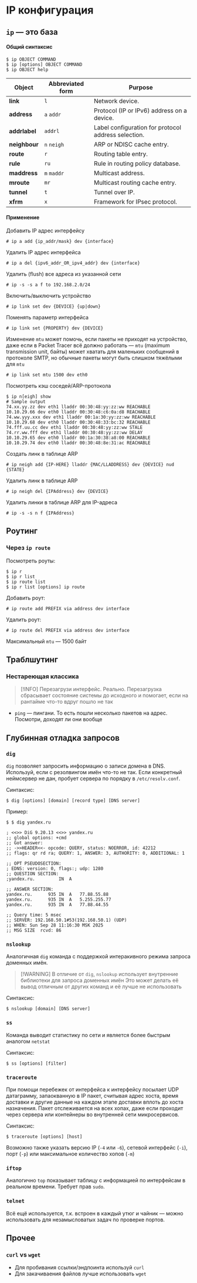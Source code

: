 # IP конфигурация
## `ip` — это база
#### Общий синтаксис

```console
$ ip OBJECT COMMAND
$ ip [options] OBJECT COMMAND
$ ip OBJECT help
```

| Object        | Abbreviated form | Purpose                                             |
| ------------- | ---------------- | --------------------------------------------------- |
| **link**      | `l`                | Network device.                                     |
| **address**   | `a` `addr`      | Protocol (IP or IPv6) address on a device.          |
| **addrlabel** | `addrl`            | Label configuration for protocol address selection. |
| **neighbour** | `n`  `neigh`     | ARP or NDISC cache entry.                           |
| **route**     | `r`                | Routing table entry.                                |
| **rule**      | `ru`               | Rule in routing policy database.                    |
| **maddress**  | `m`  `maddr`     | Multicast address.                                  |
| **mroute**    | `mr`               | Multicast routing cache entry.                      |
| **tunnel**    | `t`                | Tunnel over IP.                                     |
| **xfrm**      | `x`                | Framework for IPsec protocol.                       |
#### Применение

Добавить IP адрес интерфейсу
```console
# ip a add {ip_addr/mask} dev {interface}
```

Удалить IP адрес интерфейса
```console
# ip a del {ipv6_addr_OR_ipv4_addr} dev {interface} 
```

Удалить (flush) все адреса из указанной сети
```console
# ip -s -s a f to 192.168.2.0/24
```

Включить/выключить устройство
```console
# ip link set dev {DEVICE} {up|down}
```

Поменять параметр интерфейса
```console
# ip link set {PROPERTY} dev {DEVICE}
```

Изменение `mtu` может помочь, если пакеты не приходят на устройство, даже если в Packet Tracer всё должно работать — `mtu` (maximum transmission unit, байты) может хватать для маленьких сообщений в протоколе SMTP, но обычные пакеты могут быть слишком тяжёлыми для `mtu`

```console
# ip link set mtu 1500 dev eth0
```

Посмотреть кэш соседей/ARP-протокола

```console
$ ip n[eigh] show
# Sample output
74.xx.yy.zz dev eth1 lladdr 00:30:48:yy:zz:ww REACHABLE
10.10.29.66 dev eth0 lladdr 00:30:48:c6:0a:d8 REACHABLE
74.ww.yyy.xxx dev eth1 lladdr 00:1a:30:yy:zz:ww REACHABLE
10.10.29.68 dev eth0 lladdr 00:30:48:33:bc:32 REACHABLE
74.fff.uu.cc dev eth1 lladdr 00:30:48:yy:zz:ww STALE
74.rr.ww.fff dev eth1 lladdr 00:30:48:yy:zz:ww DELAY
10.10.29.65 dev eth0 lladdr 00:1a:30:38:a8:00 REACHABLE
10.10.29.74 dev eth0 lladdr 00:30:48:8e:31:ac REACHABLE
```

Создать линк в таблице ARP

```console
# ip neigh add {IP-HERE} lladdr {MAC/LLADDRESS} dev {DEVICE} nud {STATE}
```

Удалить линк в таблице ARP

```console
# ip neigh del {IPAddress} dev {DEVICE}
```

Удалить линки в таблице ARP для IP-адреса

```console
# ip -s -s n f {IPAddress}
```
## Роутинг
### Через `ip route`

Посмотреть роуты:

```console
$ ip r
$ ip r list
$ ip route list
$ ip r list [options] ip route
```

Добавить роут:

```console
# ip route add PREFIX via address dev interface
```

Удалить роут:

```console
# ip route del PREFIX via address dev interface
```

Максимальный `mtu` — 1500 байт
## Траблшутинг
### Нестареющая классика 
>[!INFO] Перезагрузи интерфейс. Реально.
>   Перезагрузка сбрасывает состояние системы до исходного и помогает, если на рантайме что-то вдруг пошло не так

- `ping` — пингани. То есть пошли несколько пакетов на адрес. Посмотри, доходят ли они вообще
## Глубинная отладка запросов
### `dig`

`dig` позволяет запросить информацию о записи домена в DNS. Используй, если с резолвингом имён что-то не так. Если конкретный неймсервер не дан, пробует сервера по порядку в `/etc/resolv.conf`.

Синтаксис:

```console
$ dig [options] [domain] [record type] [DNS server]
```

Пример:

```console
$ $ dig yandex.ru

; <<>> DiG 9.20.13 <<>> yandex.ru
;; global options: +cmd
;; Got answer:
;; ->>HEADER<<- opcode: QUERY, status: NOERROR, id: 42212
;; flags: qr rd ra; QUERY: 1, ANSWER: 3, AUTHORITY: 0, ADDITIONAL: 1

;; OPT PSEUDOSECTION:
; EDNS: version: 0, flags:; udp: 1280
;; QUESTION SECTION:
;yandex.ru.			IN	A

;; ANSWER SECTION:
yandex.ru.		935	IN	A	77.88.55.88
yandex.ru.		935	IN	A	5.255.255.77
yandex.ru.		935	IN	A	77.88.44.55

;; Query time: 5 msec
;; SERVER: 192.168.50.1#53(192.168.50.1) (UDP)
;; WHEN: Sun Sep 28 11:16:30 MSK 2025
;; MSG SIZE  rcvd: 86
```

### `nslookup`

Аналогичная `dig` команда с поддержкой интеракивного режима запроса доменных имён.

> [!WARNING] В отличие от `dig`, `nslookup` использует внутренние библиотеки для запроса доменных имён
> Это может делать её вывод отличным от других команд и её лучше не использовать

Синтаксис:

```console
$ nslookup [domain] [DNS server]
```
### `ss`

Команда выводит статистику по сети и является более быстрым аналогом `netstat`

Синтаксис:
```console
$ ss [options] [filter]
```
### `traceroute`

При помощи перебежек от интерфейса к интерфейсу посылает UDP датаграмму, запаокванную в IP пакет, считывая адрес хоста, время доставки и другие данные на каждом этапе доставки вплоть до хоста назначения. Пакет отслеживается на всех хопах, даже если проходит через сервера или контейнеры во внутренней сети микросервисов.

Синтаксис:

```console
$ traceroute [options] [host]
```

Возможно также указать версию IP (`-4` или `-6`), сетевой интерфейс (`-i`), порт (`-p`) или максимальное количество хопов (`-m`)
### `iftop`

Аналогично `top` показывает таблицу с информацией по интерфейсам в реальном времени. Требует прав `sudo`.
### `telnet`

Всё ещё используется, т.к. встроен в каждый утюг и чайник — можно использовать для незамысловатых задач по проверке портов.
## Прочее
### `curl` vs `wget`

- Для пробивания ссылки/эндпоинта используй `curl`
- Для закачиваения файлов лучше использовать `wget`
